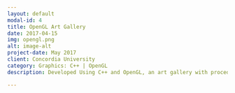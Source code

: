 ```yaml
---
layout: default
modal-id: 4
title: OpenGL Art Gallery
date: 2017-04-15
img: opengl.png
alt: image-alt
project-date: May 2017
client: Concordia University
category: Graphics: C++ | OpenGL
description: Developed Using C++ and OpenGL, an art gallery with procedurally generated rooms, paintings and sculptures. 

---
```

